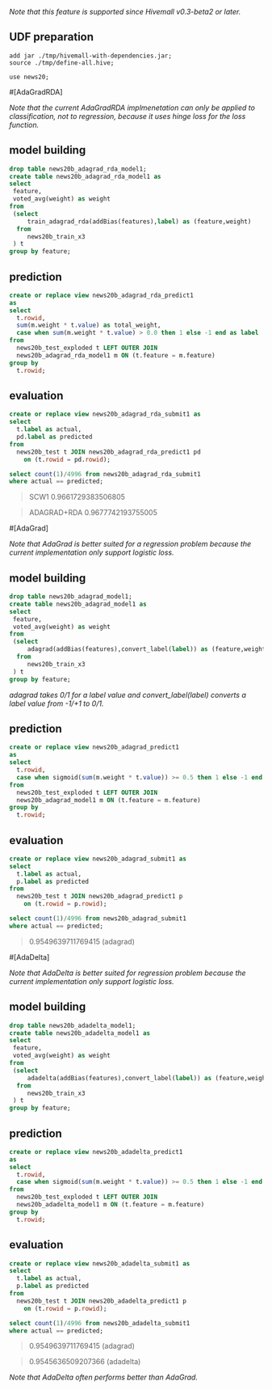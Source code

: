 <!-- 
  Hivemall: Hive scalable Machine Learning Library
  
  Licensed under the Apache License, Version 2.0 (the "License");
  you may not use this file except in compliance with the License.
  You may obtain a copy of the License at
  
          http://www.apache.org/licenses/LICENSE-2.0
          
  Unless required by applicable law or agreed to in writing, software
  distributed under the License is distributed on an "AS IS" BASIS,
  WITHOUT WARRANTIES OR CONDITIONS OF ANY KIND, either express or implied.
  See the License for the specific language governing permissions and
  limitations under the License.
-->

_Note that this feature is supported since Hivemall v0.3-beta2 or later._

## UDF preparation
```
add jar ./tmp/hivemall-with-dependencies.jar;
source ./tmp/define-all.hive;

use news20;
```

#[AdaGradRDA]

_Note that the current AdaGradRDA implmenetation can only be applied to classification, not to regression, because it uses hinge loss for the loss function._


## model building
```sql
drop table news20b_adagrad_rda_model1;
create table news20b_adagrad_rda_model1 as
select 
 feature,
 voted_avg(weight) as weight
from 
 (select 
     train_adagrad_rda(addBias(features),label) as (feature,weight)
  from 
     news20b_train_x3
 ) t 
group by feature;
```

## prediction
```sql
create or replace view news20b_adagrad_rda_predict1 
as
select
  t.rowid, 
  sum(m.weight * t.value) as total_weight,
  case when sum(m.weight * t.value) > 0.0 then 1 else -1 end as label
from 
  news20b_test_exploded t LEFT OUTER JOIN
  news20b_adagrad_rda_model1 m ON (t.feature = m.feature)
group by
  t.rowid;
```

## evaluation
```sql
create or replace view news20b_adagrad_rda_submit1 as
select 
  t.label as actual, 
  pd.label as predicted
from 
  news20b_test t JOIN news20b_adagrad_rda_predict1 pd 
    on (t.rowid = pd.rowid);
```

```sql
select count(1)/4996 from news20b_adagrad_rda_submit1 
where actual == predicted;
```
> SCW1 0.9661729383506805 

> ADAGRAD+RDA 0.9677742193755005

#[AdaGrad]

_Note that AdaGrad is better suited for a regression problem because the current implementation only support logistic loss._

## model building
```sql
drop table news20b_adagrad_model1;
create table news20b_adagrad_model1 as
select 
 feature,
 voted_avg(weight) as weight
from 
 (select 
     adagrad(addBias(features),convert_label(label)) as (feature,weight)
  from 
     news20b_train_x3
 ) t 
group by feature;
```
_adagrad takes 0/1 for a label value and convert_label(label) converts a label value from -1/+1 to 0/1._
## prediction
```sql
create or replace view news20b_adagrad_predict1 
as
select
  t.rowid, 
  case when sigmoid(sum(m.weight * t.value)) >= 0.5 then 1 else -1 end as label
from 
  news20b_test_exploded t LEFT OUTER JOIN
  news20b_adagrad_model1 m ON (t.feature = m.feature)
group by
  t.rowid;
```

## evaluation
```sql
create or replace view news20b_adagrad_submit1 as
select 
  t.label as actual, 
  p.label as predicted
from 
  news20b_test t JOIN news20b_adagrad_predict1 p
    on (t.rowid = p.rowid);
```

```sql
select count(1)/4996 from news20b_adagrad_submit1 
where actual == predicted;
```
> 0.9549639711769415 (adagrad)

#[AdaDelta]

_Note that AdaDelta is better suited for regression problem because the current implementation only support logistic loss._

## model building
```sql
drop table news20b_adadelta_model1;
create table news20b_adadelta_model1 as
select 
 feature,
 voted_avg(weight) as weight
from 
 (select 
     adadelta(addBias(features),convert_label(label)) as (feature,weight)
  from 
     news20b_train_x3
 ) t 
group by feature;
```

## prediction
```sql
create or replace view news20b_adadelta_predict1 
as
select
  t.rowid, 
  case when sigmoid(sum(m.weight * t.value)) >= 0.5 then 1 else -1 end as label
from 
  news20b_test_exploded t LEFT OUTER JOIN
  news20b_adadelta_model1 m ON (t.feature = m.feature)
group by
  t.rowid;
```

## evaluation
```sql
create or replace view news20b_adadelta_submit1 as
select 
  t.label as actual, 
  p.label as predicted
from 
  news20b_test t JOIN news20b_adadelta_predict1 p
    on (t.rowid = p.rowid);
```

```sql
select count(1)/4996 from news20b_adadelta_submit1 
where actual == predicted;
```
> 0.9549639711769415 (adagrad)

> 0.9545636509207366 (adadelta)

_Note that AdaDelta often performs better than AdaGrad._